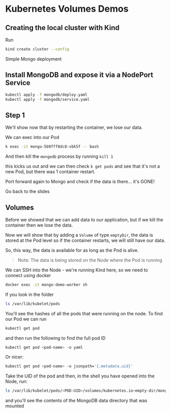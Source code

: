 # Kubernetes Volumes Demos

## Creating the local cluster with Kind

Run

```bash
kind create cluster --config
```

Simple Mongo deployment

## Install MongoDB and expose it via a NodePort Service

```bash
kubectl apply -f mongodb/deploy.yaml
kubectl apply -f mongodb/service.yaml
```

## Step 1

We'll show now that by restarting the container, we lose our data.

We can exec into our Pod

```bash
k exec -it mongo-5b9fff8dc8-vbk5f -- bash
```

And then kill the `mongodb` process by running `kill 1`

this kicks us out and we can then check `k get pods` and see that it's not a new Pod, but there
was 1 container restart.

Port forward again to Mongo and check if the data is there... it's GONE!

Go back to the slides

## Volumes

Before we showed that we can add data to our application, but if we kill the container
then we lose the data.

Now we will show that by adding a `Volume` of type `emptyDir`, the data is stored at the
Pod level so if the container restarts, we will still have our data.

So, this way, the data is available for as long as the Pod is alive.

> Note: The data is being stored on the Node where the Pod is running

We can SSH into the Node - we're running Kind here, so we need to connect using docker

```bash
docker exec -it mongo-demo-worker sh
```

If you look in the folder

```bash
ls /var/lib/kubelet/pods
```

You'll see the hashes of all the pods that were running on the node. To find our Pod
we can run

```bash
kubectl get pod
```

and then run the following to find the full pod ID

```bash
kubectl get pod <pod-name> -o yaml
```

Or nicer:

```bash
kubectl get pod <pod-name> -o jsonpath='{.metadata.uid}'
```

Take the UID of the pod and then, in the shell you have opened into the Node, run:

```bash
ls /var/lib/kubelet/pods/<POD-UID>/volumes/kubernetes.io~empty-dir/mongo-volume
```

and you'll see the contents of the MongoDB data directory that was mounted